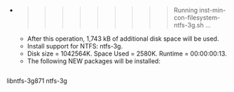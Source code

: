* >>>>>>>>> Running inst-min-con-filesystem-ntfs-3g.sh ...
  * After this operation, 1,743 kB of additional disk space will be used.
  * Install support for NTFS: ntfs-3g.
  * Disk size = 1042564K. Space Used = 2580K. Runtime = 00:00:00:13.
  * The following NEW packages will be installed:
  ```bash
libntfs-3g871 ntfs-3g
  ```
